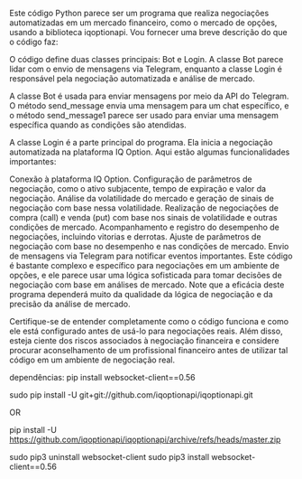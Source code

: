 Este código Python parece ser um programa que realiza negociações automatizadas em um mercado financeiro, como o mercado de opções, usando a biblioteca iqoptionapi. Vou fornecer uma breve descrição do que o código faz:

O código define duas classes principais: Bot e Login. A classe Bot parece lidar com o envio de mensagens via Telegram, enquanto a classe Login é responsável pela negociação automatizada e análise de mercado.

A classe Bot é usada para enviar mensagens por meio da API do Telegram. O método send_message envia uma mensagem para um chat específico, e o método send_message1 parece ser usado para enviar uma mensagem específica quando as condições são atendidas.

A classe Login é a parte principal do programa. Ela inicia a negociação automatizada na plataforma IQ Option. Aqui estão algumas funcionalidades importantes:

Conexão à plataforma IQ Option.
Configuração de parâmetros de negociação, como o ativo subjacente, tempo de expiração e valor da negociação.
Análise da volatilidade do mercado e geração de sinais de negociação com base nessa volatilidade.
Realização de negociações de compra (call) e venda (put) com base nos sinais de volatilidade e outras condições de mercado.
Acompanhamento e registro do desempenho de negociações, incluindo vitorias e derrotas.
Ajuste de parâmetros de negociação com base no desempenho e nas condições de mercado.
Envio de mensagens via Telegram para notificar eventos importantes.
Este código é bastante complexo e específico para negociações em um ambiente de opções, e ele parece usar uma lógica sofisticada para tomar decisões de negociação com base em análises de mercado. Note que a eficácia deste programa dependerá muito da qualidade da lógica de negociação e da precisão da análise de mercado.

Certifique-se de entender completamente como o código funciona e como ele está configurado antes de usá-lo para negociações reais. Além disso, esteja ciente dos riscos associados à negociação financeira e considere procurar aconselhamento de um profissional financeiro antes de utilizar tal código em um ambiente de negociação real.

dependências:
pip install websocket-client==0.56

sudo pip install -U git+git://github.com/iqoptionapi/iqoptionapi.git

OR 

pip install -U https://github.com/iqoptionapi/iqoptionapi/archive/refs/heads/master.zip

sudo pip3 uninstall websocket-client
sudo pip3 install websocket-client==0.56

